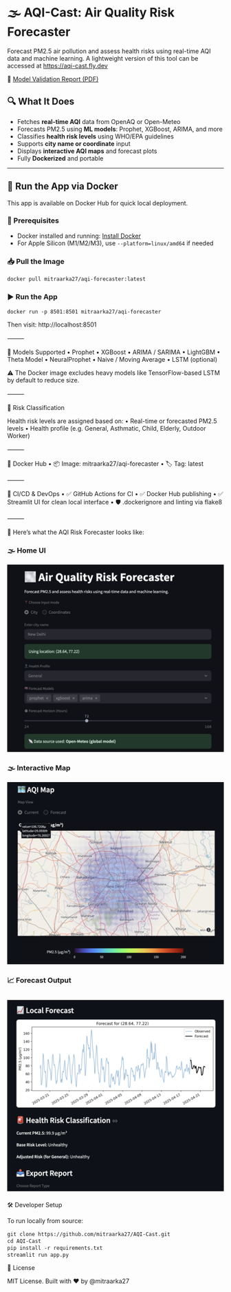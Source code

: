 # 🌫️ AQI-Cast: Air Quality Risk Forecaster

Forecast PM2.5 air pollution and assess health risks using real-time AQI data and machine learning.
A lightweight version of this tool can be accessed at https://aqi-cast.fly.dev

📄 [Model Validation Report (PDF)](assets/AQI_Model_Validation_Report.pdf)

## 🔍 What It Does

- Fetches **real-time AQI** data from OpenAQ or Open-Meteo
- Forecasts PM2.5 using **ML models**: Prophet, XGBoost, ARIMA, and more
- Classifies **health risk levels** using WHO/EPA guidelines
- Supports **city name or coordinate** input
- Displays **interactive AQI maps** and forecast plots
- Fully **Dockerized** and portable

---

## 🚀 Run the App via Docker

This app is available on Docker Hub for quick local deployment.

### 🔧 Prerequisites

- Docker installed and running: [Install Docker](https://www.docker.com/products/docker-desktop/)
- For Apple Silicon (M1/M2/M3), use `--platform=linux/amd64` if needed

### 📥 Pull the Image

```bash
docker pull mitraarka27/aqi-forecaster:latest
```

### ▶️ Run the App
```
docker run -p 8501:8501 mitraarka27/aqi-forecaster
```

Then visit: http://localhost:8501

⸻

🧪 Models Supported
	•	Prophet
	•	XGBoost
	•	ARIMA / SARIMA
	•	LightGBM
	•	Theta Model
	•	NeuralProphet
	•	Naive / Moving Average
	•	LSTM (optional)

⚠️ The Docker image excludes heavy models like TensorFlow-based LSTM by default to reduce size.

⸻

🧠 Risk Classification

Health risk levels are assigned based on:
	•	Real-time or forecasted PM2.5 levels
	•	Health profile (e.g. General, Asthmatic, Child, Elderly, Outdoor Worker)

⸻

🐳 Docker Hub
	•	📦 Image: mitraarka27/aqi-forecaster
	•	🏷️ Tag: latest

⸻

👷 CI/CD & DevOps
	•	✅ GitHub Actions for CI
	•	✅ Docker Hub publishing
	•	✅ Streamlit UI for clean local interface
	•	🛡️ .dockerignore and linting via flake8

⸻

📸 Here’s what the AQI Risk Forecaster looks like:

### 🌫️ Home UI
![Home UI](assets/landing_page.png)

### 🌫️ Interactive Map
![Interactive Map](assets/current_map.png)

### 📈 Forecast Output
![Forecast Output](assets/forecast.png)
---

🛠️ Developer Setup

To run locally from source:
```
git clone https://github.com/mitraarka27/AQI-Cast.git
cd AQI-Cast
pip install -r requirements.txt
streamlit run app.py
```

🏁 License

MIT License. Built with ❤️ by @mitraarka27